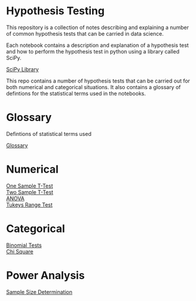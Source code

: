 # Hypothesis Testing

This repository is a collection of notes describing and explaining a number of common hypothesis tests that can be carried in data science.

Each notebook contains a description and explanation of a hypothesis test and how to perform the hypothesis test in python using a library called SciPy.

[SciPy Library](https://www.scipy.org/)

This repo contains a number of hypothesis tests that can be carried out for both numerical and categorical situations.
It also contains a glossary of defintions for the statistical terms used in the notebooks.

# Glossary
Defintions of statistical terms used

[Glossary](https://github.com/rosslogan702/hypothesis_testing_notes/blob/master/glossary.md)

# Numerical
[One Sample T-Test](https://github.com/rosslogan702/hypothesis_testing_notes/blob/master/one_sample_t_tests.ipynb)  
[Two Sample T-Test](https://github.com/rosslogan702/hypothesis_testing_notes/blob/master/two_sample_t_test.ipynb)  
[ANOVA](https://github.com/rosslogan702/hypothesis_testing_notes/blob/master/anova.ipynb)  
[Tukeys Range Test](https://github.com/rosslogan702/hypothesis_testing_notes/blob/master/tukeys_range_test.ipynb)

# Categorical
[Binomial Tests](https://github.com/rosslogan702/hypothesis_testing_notes/blob/master/binomial_test.ipynb)  
[Chi Square](https://github.com/rosslogan702/hypothesis_testing_notes/blob/master/chi_square_test.ipynb)

# Power Analysis
[Sample Size Determination](https://github.com/rosslogan702/hypothesis_testing_notes/blob/master/sample_size_determination.ipynb)
